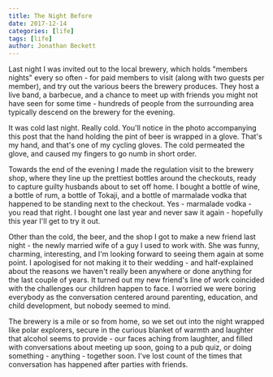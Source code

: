 ```yaml
---
title: The Night Before
date: 2017-12-14
categories: [life]
tags: [life]
author: Jonathan Beckett
---
```


Last night I was invited out to the local brewery, which holds "members nights" every so often - for paid members to visit (along with two guests per member), and try out the various beers the brewery produces. They host a live band, a barbecue, and a chance to meet up with friends you might not have seen for some time - hundreds of people from the surrounding area typically descend on the brewery for the evening.

It was cold last night. Really cold. You'll notice in the photo accompanying this post that the hand holding the pint of beer is wrapped in a glove. That's my hand, and that's one of my cycling gloves. The cold permeated the glove, and caused my fingers to go numb in short order.

Towards the end of the evening I made the regulation visit to the brewery shop, where they line up the prettiest bottles around the checkouts, ready to capture guilty husbands about to set off home. I bought a bottle of wine, a bottle of rum, a bottle of Tokaji, and a bottle of marmalade vodka that happened to be standing next to the checkout. Yes - marmalade vodka - you read that right. I bought one last year and never saw it again - hopefully this year I'll get to try it out.

Other than the cold, the beer, and the shop I got to make a new friend last night - the newly married wife of a guy I used to work with. She was funny, charming, interesting, and I'm looking forward to seeing them again at some point. I apologised for not making it to their wedding - and half-explained about the reasons we haven't really been anywhere or done anything for the last couple of years. It turned out my new friend's line of work coincided with the challenges our children happen to face. I worried we were boring everybody as the conversation centered around parenting, education, and child development, but nobody seemed to mind.

The brewery is a mile or so from home, so we set out into the night wrapped like polar explorers, secure in the curious blanket of warmth and laughter that alcohol seems to provide - our faces aching from laughter, and filled with conversations about meeting up soon, going to a pub quiz, or doing something - anything - together soon. I've lost count of the times that conversation has happened after parties with friends.